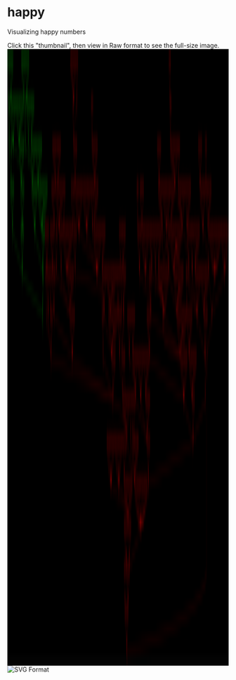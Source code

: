 # happy
Visualizing happy numbers

Click this "thumbnail", then view in Raw format to see the full-size image.
<a href="https://github.com/aaronferrucci/happy/blob/master/happy.png"><img src="https://github.com/aaronferrucci/happy/blob/master/happy.png" align="left" width="24481" height="1403" ></a>

![SVG Format](https://github.com/aaronferrucci/happy/blob/master/happy.svg)

